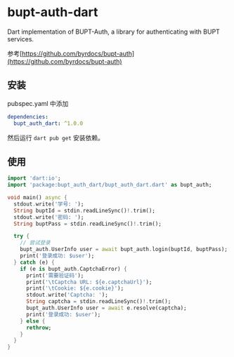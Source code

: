 # bupt-auth-dart

Dart implementation of BUPT-Auth, a library for authenticating with BUPT services.

参考[https://github.com/byrdocs/bupt-auth](https://github.com/byrdocs/bupt-auth)

## 安装

pubspec.yaml 中添加

```yaml
dependencies:
  bupt_auth_dart: ^1.0.0
```

然后运行 `dart pub get` 安装依赖。

## 使用

```dart
import 'dart:io';
import 'package:bupt_auth_dart/bupt_auth_dart.dart' as bupt_auth;

void main() async {
  stdout.write('学号: ');
  String buptId = stdin.readLineSync()!.trim();
  stdout.write('密码: ');
  String buptPass = stdin.readLineSync()!.trim();

  try {
    // 尝试登录
    bupt_auth.UserInfo user = await bupt_auth.login(buptId, buptPass);
    print('登录成功: $user');
  } catch (e) {
    if (e is bupt_auth.CaptchaError) {
      print('需要验证码');
      print('\tCaptcha URL: ${e.captchaUrl}');
      print('\tCookie: ${e.cookie}');
      stdout.write('Captcha: ');
      String captcha = stdin.readLineSync()!.trim();
      bupt_auth.UserInfo user = await e.resolve(captcha);
      print('登录成功: $user');
    } else {
      rethrow;
    }
  }
}
```
